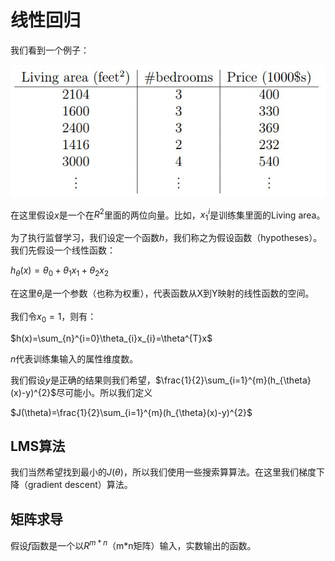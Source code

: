 # 线性回归

我们看到一个例子：

![](./static/stanford_ml_note1_part1_1.JPG)

在这里假设$x$是一个在$R^{2}$里面的两位向量。比如，$x_{1}^{i}$是训练集里面的Living area。

为了执行监督学习，我们设定一个函数$h$，我们称之为假设函数（hypotheses）。我们先假设一个线性函数：

$h_{\theta}(x)=\theta_{0}+\theta_{1}x_{1}+\theta_{2}x_{2}$

在这里$\theta_{i}$是一个参数（也称为权重），代表函数从X到Y映射的线性函数的空间。

我们令$x_{0}=1$，则有：

$h(x)=\sum_{n}^{i=0}\theta_{i}x_{i}=\theta^{T}x$

$n$代表训练集输入的属性维度数。

我们假设$y$是正确的结果则我们希望，$\frac{1}{2}\sum_{i=1}^{m}(h_{\theta}(x)-y)^{2}$尽可能小。所以我们定义

$J(\theta)=\frac{1}{2}\sum_{i=1}^{m}(h_{\theta}(x)-y)^{2}$

## LMS算法

我们当然希望找到最小的$J(\theta)$，所以我们使用一些搜索算算法。在这里我们梯度下降（gradient descent）算法。



## 矩阵求导

假设$f$函数是一个以$R^{m*n}$（m*n矩阵）输入，实数输出的函数。

